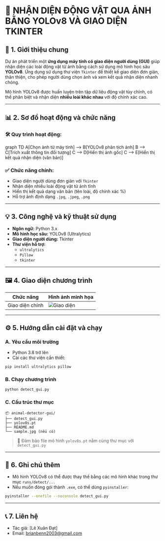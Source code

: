 
# 🐾 NHẬN DIỆN ĐỘNG VẬT QUA ẢNH BẰNG YOLOv8 VÀ GIAO DIỆN TKINTER

## 📌 1. Giới thiệu chung

Dự án phát triển một **ứng dụng máy tính có giao diện người dùng (GUI)** giúp nhận diện các loài động vật từ ảnh bằng cách sử dụng mô hình học sâu **YOLOv8**. Ứng dụng sử dụng thư viện `Tkinter` để thiết kế giao diện đơn giản, thân thiện, cho phép người dùng chọn ảnh và xem kết quả nhận diện nhanh chóng.

Mô hình YOLOv8 được huấn luyện trên tập dữ liệu động vật tùy chỉnh, có thể phân biệt và nhận diện **nhiều loài khác nhau** với độ chính xác cao.

---

## 📊 2. Sơ đồ hoạt động và chức năng

### 🛠️ **Quy trình hoạt động:**

graph TD
    A[Chọn ảnh từ máy tính] --> B[YOLOv8 phân tích ảnh]
    B --> C[Trích xuất thông tin đối tượng]
    C --> D[Hiển thị ảnh gốc]
    C --> E[Hiển thị kết quả nhận diện (văn bản)]

### ✅ **Chức năng chính:**
- Giao diện người dùng đơn giản với `Tkinter`
- Nhận diện nhiều loài động vật từ ảnh tĩnh
- Hiển thị kết quả dạng văn bản (tên loài, độ chính xác %)
- Hỗ trợ ảnh định dạng `.jpg`, `.jpeg`, `.png`

---

## 💡 3. Công nghệ và kỹ thuật sử dụng

- **Ngôn ngữ:** Python 3.x
- **Mô hình học sâu:** YOLOv8 (Ultralytics)
- **Giao diện người dùng:** Tkinter
- **Thư viện hỗ trợ:**
  - `ultralytics`
  - `Pillow`
  - `tkinter`

---

## 🖼️ 4. Giao diện chương trình

| Chức năng | Hình ảnh minh họa |
|----------|-------------------|
| Giao diện chính | ![Giao diện](https://i.imgur.com/AZ0RyRx.png) |

---

## ⚙️ 5. Hướng dẫn cài đặt và chạy

### A. Yêu cầu môi trường
- Python 3.8 trở lên
- Cài các thư viện cần thiết:
```bash
pip install ultralytics pillow
```

### B. Chạy chương trình
```bash
python detect_gui.py
```

### C. Cấu trúc thư mục
```
📦 animal-detector-gui/
├── detect_gui.py
├── yolov8s.pt
├── README.md
└── sample.jpg (nếu có)
```

> 📁 Đảm bảo file mô hình `yolov8s.pt` nằm cùng thư mục với `detect_gui.py`

---

## 🧠 6. Ghi chú thêm

- Mô hình YOLOv8 có thể được thay thế bằng các mô hình khác trong thư mục `runs/detect/...`
- Nếu muốn đóng gói thành `.exe`, có thể dùng `pyinstaller`:
```bash
pyinstaller --onefile --noconsole detect_gui.py
```

---

## 📞 7. Liên hệ

- Tác giả: [Lê Xuân Đạt]
- Email: brianbenn2003@gmail.com
